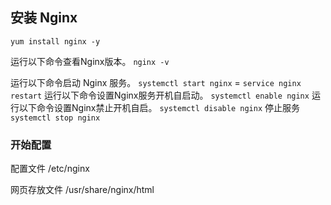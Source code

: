 ## 安装 Nginx

`yum install nginx -y`

运行以下命令查看Nginx版本。
`nginx -v`

运行以下命令启动 Nginx 服务。
`systemctl start nginx` = `service nginx restart`
运行以下命令设置Nginx服务开机自启动。
`systemctl enable nginx`
运行以下命令设置Nginx禁止开机自启。
`systemctl disable nginx`
停止服务
`systemctl stop nginx`

### 开始配置

配置文件
/etc/nginx

网页存放文件
/usr/share/nginx/html
